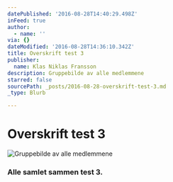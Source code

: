 ```yaml
---
datePublished: '2016-08-28T14:40:29.498Z'
inFeed: true
author:
  - name: ''
via: {}
dateModified: '2016-08-28T14:36:10.342Z'
title: Overskrift test 3
publisher:
  name: Klas Niklas Fransson
description: Gruppebilde av alle medlemmene
starred: false
sourcePath: _posts/2016-08-28-overskrift-test-3.md
_type: Blurb

---
```

# Overskrift test 3
![Gruppebilde av alle medlemmene](https://the-grid-user-content.s3-us-west-2.amazonaws.com/d7c8d175-381c-4db1-bd23-48bc3bff57b5.jpg)

### Alle samlet sammen test 3\.